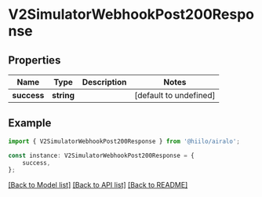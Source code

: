 # V2SimulatorWebhookPost200Response


## Properties

Name | Type | Description | Notes
------------ | ------------- | ------------- | -------------
**success** | **string** |  | [default to undefined]

## Example

```typescript
import { V2SimulatorWebhookPost200Response } from '@hiilo/airalo';

const instance: V2SimulatorWebhookPost200Response = {
    success,
};
```

[[Back to Model list]](../README.md#documentation-for-models) [[Back to API list]](../README.md#documentation-for-api-endpoints) [[Back to README]](../README.md)
